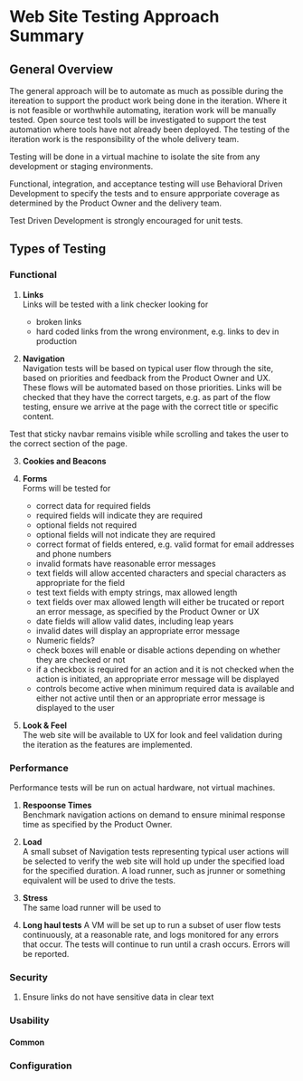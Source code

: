 # Web Site Testing Approach Summary


## General Overview

The general approach will be to automate as much as possible during the itereation to support the product work being done in the iteration. Where it is not feasible or worthwhile automating, iteration work will be manually tested. Open source test tools will be investigated to support the test automation where tools have not already been deployed. The testing of the iteration work is the responsibility of the whole delivery team.

Testing will be done in a virtual machine to isolate the site from any development or staging environments.

Functional, integration, and acceptance testing will use Behavioral Driven Development to specify the tests and to ensure apprporiate coverage as determined by the Product Owner and the delivery team.

Test Driven Development is strongly encouraged for unit tests.

## Types of Testing

### Functional

1. **Links**  
  Links will be tested with a link checker looking for
    * broken links
    * hard coded links from the wrong environment, e.g. links to dev in production  
  
2. **Navigation**  
  Navigation tests will be based on typical user flow through the site, based on priorities and feedback from the Product Owner and UX. These flows will be automated based on those priorities. Links will be checked that they have the correct targets, e.g. as part of the flow testing, ensure we arrive at the page with the correct title or specific content.

  Test that sticky navbar remains visible while scrolling and takes the user to the correct section of the page.
  
3. **Cookies and Beacons**
  

5. **Forms**  
  Forms will be tested for  
    + correct data for required fields
    + required fields will indicate they are required
    + optional fields not required  
    + optional fields will not indicate they are required
    + correct format of fields entered, e.g. valid format for email addresses and phone numbers  
    + invalid formats have reasonable error messages  
    + text fields will allow accented characters and special characters as appropriate for the field
    + test text fields with empty strings, max allowed length
    + text fields over max allowed length will either be trucated or report an error message, as specified by the Product Owner or UX
    + date fields will allow valid dates, including leap years
    + invalid dates will display an appropriate error message
    + Numeric fields?
    + check boxes will enable or disable actions depending on whether they are checked or not
    + if a checkbox is required for an action and it is not checked when the action is initiated, an appropriate error message will be displayed
    + controls become active when minimum required data is available and either not active until then or an appropriate error message is displayed to the user

5. **Look & Feel**  
  The web site will be available to UX for look and feel validation during the iteration as the features are implemented.  

### Performance
Performance tests will be run on actual hardware, not virtual machines.

1. **Respoonse Times**  
  Benchmark navigation actions on demand to ensure minimal response time as specified by the Product Owner.

2. **Load**  
  A small subset of Navigation tests representing typical user actions will be selected to verify the web site will hold up under the specified load for the specified duration. A load runner, such as jrunner or something equivalent will be used to drive the tests.

3. **Stress**  
  The same load runner will be used to 

4. **Long haul tests**
  A VM will be set up to run a subset of user flow tests continuously, at a reasonable rate, and logs monitored for any errors that occur. The tests will continue to run until a crash occurs. Errors will be reported.

### Security
1. Ensure links do not have sensitive data in clear text

### Usability

#### Common 

### Configuration

